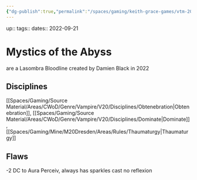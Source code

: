 ```yaml
---
{"dg-publish":true,"permalink":"/spaces/gaming/keith-grace-games/vtm-2022/areas/notes/mystics-of-the-abyss/","dgHomeLink":true,"dgPassFrontmatter":true}
---
```


up:: 
tags:: 
dates:: 2022-09-21

# Mystics of the Abyss
are a Lasombra Bloodline created by Damien Black in 2022
## Disciplines 
[[Spaces/Gaming/Source Material/Areas/CWoD/Genre/Vampire/V20/Disciplines/Obtenebration|Obtenebration]], [[Spaces/Gaming/Source Material/Areas/CWoD/Genre/Vampire/V20/Disciplines/Dominate|Dominate]], [[Spaces/Gaming/Mine/M20Dresden/Areas/Rules/Thaumaturgy|Thaumaturgy]]
## Flaws
-2 DC to Aura Perceiv, always has sparkles
cast no reflexion
